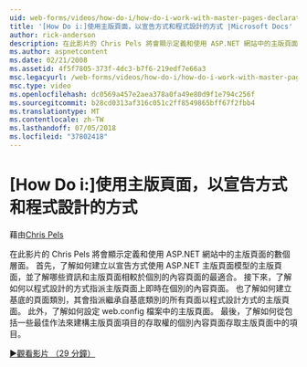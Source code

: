 ```yaml
---
uid: web-forms/videos/how-do-i/how-do-i-work-with-master-pages-declaratively-and-programmatically
title: '[How Do i:]使用主版頁面，以宣告方式和程式設計的方式 |Microsoft Docs'
author: rick-anderson
description: 在此影片的 Chris Pels 將會顯示定義和使用 ASP.NET 網站中的主版頁面的數個層面。 首先，請參閱如何建立主版頁面 declarati...
ms.author: aspnetcontent
ms.date: 02/21/2008
ms.assetid: 4f5f7805-373f-4dc3-b7f6-219edf7e66a3
msc.legacyurl: /web-forms/videos/how-do-i/how-do-i-work-with-master-pages-declaratively-and-programmatically
msc.type: video
ms.openlocfilehash: dc0569a457e2aea378a0fa49e80d9f1e794c256f
ms.sourcegitcommit: b28cd0313af316c051c2ff8549865bff67f2fbb4
ms.translationtype: MT
ms.contentlocale: zh-TW
ms.lasthandoff: 07/05/2018
ms.locfileid: "37802418"
---
```

<a name="how-do-i-work-with-master-pages-declaratively-and-programmatically"></a>[How Do i:]使用主版頁面，以宣告方式和程式設計的方式
====================
藉由[Chris Pels](https://twitter.com/chrispels)

在此影片的 Chris Pels 將會顯示定義和使用 ASP.NET 網站中的主版頁面的數個層面。 首先，了解如何建立以宣告方式使用 ASP.NET 主版頁面模型的主版頁面，並了解哪些資訊和主版頁面相較於個別的內容頁面的最適合。 接下來，了解如何以程式設計的方式指派主版頁面上即時在個別的內容頁面。 也了解如何建立基底的頁面類別，其會指派繼承自基底類別的所有頁面以程式設計方式的主版頁面。 此外，了解如何設定 web.config 檔案中的主版頁面。 最後，了解如何從包括一些最佳作法來建構主版頁面項目的存取權的個別內容頁面存取主版頁面中的項目。

[&#9654;觀看影片 （29 分鐘）](https://channel9.msdn.com/Blogs/ASP-NET-Site-Videos/how-do-i-work-with-master-pages-declaratively-and-programmatically)
